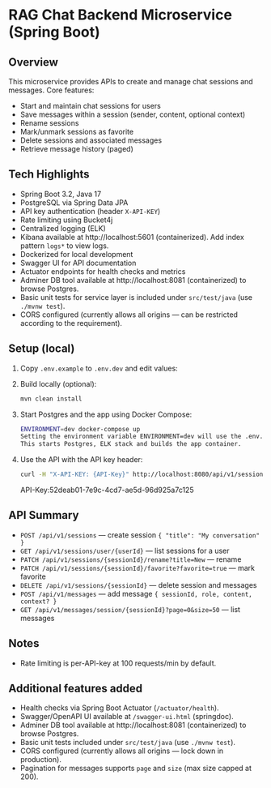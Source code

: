 # RAG Chat Backend Microservice (Spring Boot)

## Overview

This microservice provides APIs to create and manage chat sessions and messages. Core features:

- Start and maintain chat sessions for users
- Save messages within a session (sender, content, optional context)
- Rename sessions
- Mark/unmark sessions as favorite
- Delete sessions and associated messages
- Retrieve message history (paged)

## Tech Highlights

- Spring Boot 3.2, Java 17
- PostgreSQL via Spring Data JPA
- API key authentication (header `X-API-KEY`)
- Rate limiting using Bucket4j
- Centralized logging (ELK)
- Kibana available at http://localhost:5601 (containerized). Add index pattern `logs*` to view logs.
- Dockerized for local development
- Swagger UI for API documentation
- Actuator endpoints for health checks and metrics
- Adminer DB tool available at http://localhost:8081 (containerized) to browse Postgres.
- Basic unit tests for service layer is included under `src/test/java` (use `./mvnw test`).
- CORS configured (currently allows all origins — can be restricted according to the requirement).

## Setup (local)

1. Copy `.env.example` to `.env.dev` and edit values:

2. Build locally (optional):
   ```bash
   mvn clean install
   ```
3. Start Postgres and the app using Docker Compose:
   ```bash
   ENVIRONMENT=dev docker-compose up
   Setting the environment variable ENVIRONMENT=dev will use the .env.dev file.
   This starts Postgres, ELK stack and builds the app container.

4. Use the API with the API key header:
   ```bash
   curl -H "X-API-KEY: {API-Key}" http://localhost:8080/api/v1/sessions
   ```
   API-Key:52deab01-7e9c-4cd7-ae5d-96d925a7c125

## API Summary

- `POST /api/v1/sessions` — create session `{ "title": "My conversation" }`
- `GET /api/v1/sessions/user/{userId}` — list sessions for a user
- `PATCH /api/v1/sessions/{sessionId}/rename?title=New` — rename
- `PATCH /api/v1/sessions/{sessionId}/favorite?favorite=true` — mark favorite
- `DELETE /api/v1/sessions/{sessionId}` — delete session and messages
- `POST /api/v1/messages` — add message `{ sessionId, role, content, context? }`
- `GET /api/v1/messages/session/{sessionId}?page=0&size=50` — list messages

## Notes

- Rate limiting is per-API-key at 100 requests/min by default.

## Additional features added

- Health checks via Spring Boot Actuator (`/actuator/health`).
- Swagger/OpenAPI UI available at `/swagger-ui.html` (springdoc).
- Adminer DB tool available at http://localhost:8081 (containerized) to browse Postgres.
- Basic unit tests included under `src/test/java` (use `./mvnw test`).
- CORS configured (currently allows all origins — lock down in production).
- Pagination for messages supports `page` and `size` (max size capped at 200).
